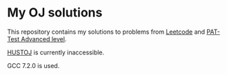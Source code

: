 # My OJ solutions

This repository contains my solutions to problems from [Leetcode](https://leetcode.com/) and [PAT-Test Advanced level](https://www.patest.cn/contests/pat-a-practise).

[HUSTOJ](http://acm.hust.edu.cn/) is currently inaccessible.

GCC 7.2.0 is used.


